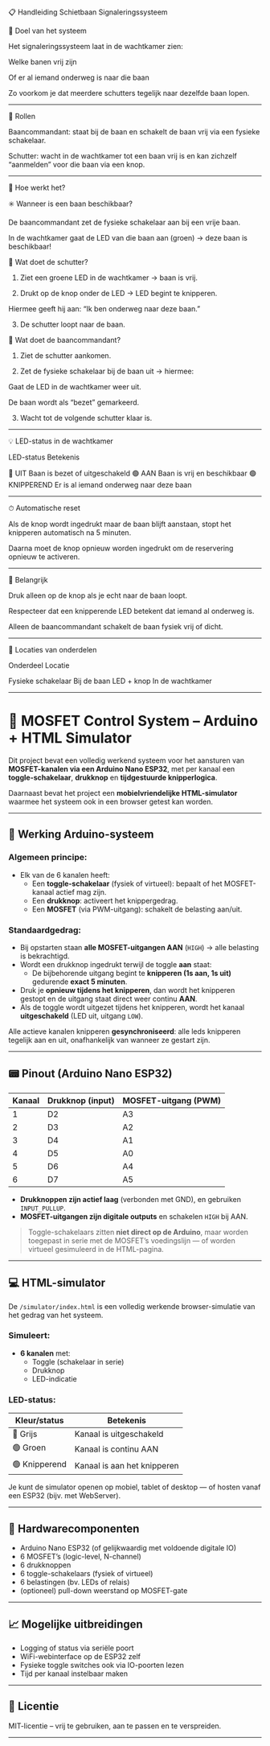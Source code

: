 📋 Handleiding Schietbaan Signaleringssysteem

🎯 Doel van het systeem

Het signaleringssysteem laat in de wachtkamer zien:

Welke banen vrij zijn

Of er al iemand onderweg is naar die baan


Zo voorkom je dat meerdere schutters tegelijk naar dezelfde baan lopen.


---

👥 Rollen

Baancommandant: staat bij de baan en schakelt de baan vrij via een fysieke schakelaar.

Schutter: wacht in de wachtkamer tot een baan vrij is en kan zichzelf “aanmelden” voor die baan via een knop.



---

🔄 Hoe werkt het?

✳️ Wanneer is een baan beschikbaar?

De baancommandant zet de fysieke schakelaar aan bij een vrije baan.

In de wachtkamer gaat de LED van die baan aan (groen) → deze baan is beschikbaar!


🚶 Wat doet de schutter?

1. Ziet een groene LED in de wachtkamer → baan is vrij.


2. Drukt op de knop onder de LED → LED begint te knipperen.

Hiermee geeft hij aan: “Ik ben onderweg naar deze baan.”



3. De schutter loopt naar de baan.



🧍 Wat doet de baancommandant?

1. Ziet de schutter aankomen.


2. Zet de fysieke schakelaar bij de baan uit → hiermee:

Gaat de LED in de wachtkamer weer uit.

De baan wordt als “bezet” gemarkeerd.



3. Wacht tot de volgende schutter klaar is.




---

💡 LED-status in de wachtkamer

LED-status	Betekenis

🔘 UIT	Baan is bezet of uitgeschakeld
🟢 AAN	Baan is vrij en beschikbaar
🟢 KNIPPEREND	Er is al iemand onderweg naar deze baan



---

⏱ Automatische reset

Als de knop wordt ingedrukt maar de baan blijft aanstaan, stopt het knipperen automatisch na 5 minuten.

Daarna moet de knop opnieuw worden ingedrukt om de reservering opnieuw te activeren.



---

🛑 Belangrijk

Druk alleen op de knop als je echt naar de baan loopt.

Respecteer dat een knipperende LED betekent dat iemand al onderweg is.

Alleen de baancommandant schakelt de baan fysiek vrij of dicht.



---

📍 Locaties van onderdelen

Onderdeel	Locatie

Fysieke schakelaar	Bij de baan
LED + knop	In de wachtkamer



---






# 🔌 MOSFET Control System – Arduino + HTML Simulator

Dit project bevat een volledig werkend systeem voor het aansturen van **MOSFET-kanalen via een Arduino Nano ESP32**, met per kanaal een **toggle-schakelaar**, **drukknop** en **tijdgestuurde knipperlogica**.

Daarnaast bevat het project een **mobielvriendelijke HTML-simulator** waarmee het systeem ook in een browser getest kan worden.

---

## 🧠 Werking Arduino-systeem

### Algemeen principe:
- Elk van de 6 kanalen heeft:
  - Een **toggle-schakelaar** (fysiek of virtueel): bepaalt of het MOSFET-kanaal actief mag zijn.
  - Een **drukknop**: activeert het knippergedrag.
  - Een **MOSFET** (via PWM-uitgang): schakelt de belasting aan/uit.

### Standaardgedrag:
- Bij opstarten staan **alle MOSFET-uitgangen AAN** (`HIGH`) → alle belasting is bekrachtigd.
- Wordt een drukknop ingedrukt terwijl de toggle **aan** staat:
  - De bijbehorende uitgang begint te **knipperen (1s aan, 1s uit)** gedurende **exact 5 minuten**.
- Druk je **opnieuw tijdens het knipperen**, dan wordt het knipperen gestopt en de uitgang staat direct weer continu **AAN**.
- Als de toggle wordt uitgezet tijdens het knipperen, wordt het kanaal **uitgeschakeld** (LED uit, uitgang `LOW`).

Alle actieve kanalen knipperen **gesynchroniseerd**: alle leds knipperen tegelijk aan en uit, onafhankelijk van wanneer ze gestart zijn.

---

## 📟 Pinout (Arduino Nano ESP32)

| Kanaal | Drukknop (input) | MOSFET-uitgang (PWM) |
|--------|------------------|-----------------------|
| 1      | D2               | A3                    |
| 2      | D3               | A2                    |
| 3      | D4               | A1                    |
| 4      | D5               | A0                    |
| 5      | D6               | A4                    |
| 6      | D7               | A5                    |

- **Drukknoppen zijn actief laag** (verbonden met GND), en gebruiken `INPUT_PULLUP`.
- **MOSFET-uitgangen zijn digitale outputs** en schakelen `HIGH` bij AAN.

> Toggle-schakelaars zitten **niet direct op de Arduino**, maar worden toegepast in serie met de MOSFET’s voedingslijn — of worden virtueel gesimuleerd in de HTML-pagina.

---

## 💻 HTML-simulator

De `/simulator/index.html` is een volledig werkende browser-simulatie van het gedrag van het systeem.

### Simuleert:
- **6 kanalen** met:
  - Toggle (schakelaar in serie)
  - Drukknop
  - LED-indicatie

### LED-status:
| Kleur/status   | Betekenis                      |
|----------------|-------------------------------|
| 🔘 Grijs        | Kanaal is uitgeschakeld       |
| 🟢 Groen        | Kanaal is continu AAN         |
| 🟢 Knipperend   | Kanaal is aan het knipperen   |

Je kunt de simulator openen op mobiel, tablet of desktop — of hosten vanaf een ESP32 (bijv. met WebServer).

---

## 🧪 Hardwarecomponenten

- Arduino Nano ESP32 (of gelijkwaardig met voldoende digitale IO)
- 6 MOSFET’s (logic-level, N-channel)
- 6 drukknoppen
- 6 toggle-schakelaars (fysiek of virtueel)
- 6 belastingen (bv. LEDs of relais)
- (optioneel) pull-down weerstand op MOSFET-gate

---

## 📈 Mogelijke uitbreidingen

- Logging of status via seriële poort
- WiFi-webinterface op de ESP32 zelf
- Fysieke toggle switches ook via IO-poorten lezen
- Tijd per kanaal instelbaar maken

---

## 📜 Licentie

MIT-licentie – vrij te gebruiken, aan te passen en te verspreiden.

---


